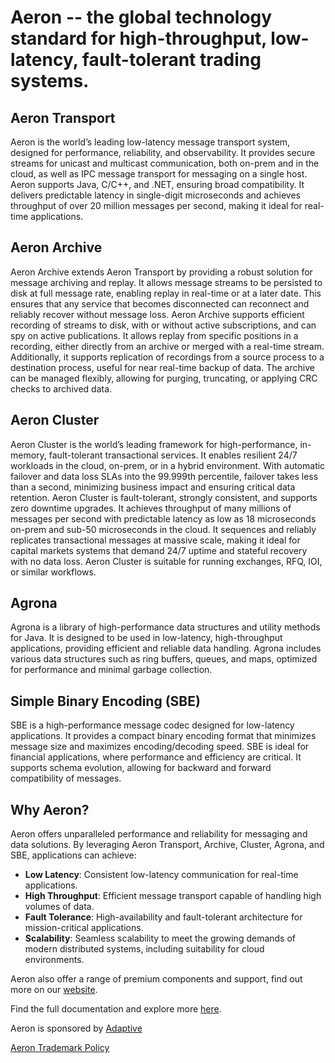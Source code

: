 # Aeron -- the global technology standard for high-throughput, low-latency, fault-tolerant trading systems.

## Aeron Transport
Aeron is the world’s leading low-latency message transport system, designed for performance, reliability, and observability. It provides secure streams for unicast and multicast communication, both on-prem and in the cloud, as well as IPC message transport for messaging on a single host. Aeron supports Java, C/C++, and .NET, ensuring broad compatibility. It delivers predictable latency in single-digit microseconds and achieves throughput of over 20 million messages per second, making it ideal for real-time applications.

## Aeron Archive
Aeron Archive extends Aeron Transport by providing a robust solution for message archiving and replay. It allows message streams to be persisted to disk at full message rate, enabling replay in real-time or at a later date. This ensures that any service that becomes disconnected can reconnect and reliably recover without message loss. Aeron Archive supports efficient recording of streams to disk, with or without active subscriptions, and can spy on active publications. It allows replay from specific positions in a recording, either directly from an archive or merged with a real-time stream. Additionally, it supports replication of recordings from a source process to a destination process, useful for near real-time backup of data. The archive can be managed flexibly, allowing for purging, truncating, or applying CRC checks to archived data.

## Aeron Cluster
Aeron Cluster is the world’s leading framework for high-performance, in-memory, fault-tolerant transactional services. It enables resilient 24/7 workloads in the cloud, on-prem, or in a hybrid environment. With automatic failover and data loss SLAs into the 99.999th percentile, failover takes less than a second, minimizing business impact and ensuring critical data retention. Aeron Cluster is fault-tolerant, strongly consistent, and supports zero downtime upgrades. It achieves throughput of many millions of messages per second with predictable latency as low as 18 microseconds on-prem and sub-50 microseconds in the cloud. It sequences and reliably replicates transactional messages at massive scale, making it ideal for capital markets systems that demand 24/7 uptime and stateful recovery with no data loss. Aeron Cluster is suitable for running exchanges, RFQ, IOI, or similar workflows.

## Agrona
Agrona is a library of high-performance data structures and utility methods for Java. It is designed to be used in low-latency, high-throughput applications, providing efficient and reliable data handling. Agrona includes various data structures such as ring buffers, queues, and maps, optimized for performance and minimal garbage collection.

## Simple Binary Encoding (SBE)
SBE is a high-performance message codec designed for low-latency applications. It provides a compact binary encoding format that minimizes message size and maximizes encoding/decoding speed. SBE is ideal for financial applications, where performance and efficiency are critical. It supports schema evolution, allowing for backward and forward compatibility of messages.

## Why Aeron?
Aeron offers unparalleled performance and reliability for messaging and data solutions. By leveraging Aeron Transport, Archive, Cluster, Agrona, and SBE, applications can achieve:
- **Low Latency**: Consistent low-latency communication for real-time applications.
- **High Throughput**: Efficient message transport capable of handling high volumes of data.
- **Fault Tolerance**: High-availability and fault-tolerant architecture for mission-critical applications.
- **Scalability**: Seamless scalability to meet the growing demands of modern distributed systems, including suitability for cloud environments.

Aeron also offer a range of premium components and support, find out more on our [website](https://aeron.io).

Find the full documentation and explore more [here](https://aeron.io/docs).

Aeron is sponsored by [Adaptive](https://weareadaptive.com)

[Aeron Trademark Policy](https://aeron.io/aeron-open-source-trade-mark-policy/)
